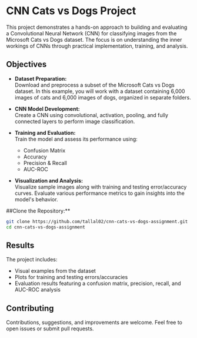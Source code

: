 # CNN Cats vs Dogs Project

This project demonstrates a hands-on approach to building and evaluating a Convolutional Neural Network (CNN) for classifying images from the Microsoft Cats vs Dogs dataset. The focus is on understanding the inner workings of CNNs through practical implementation, training, and analysis.

## Objectives

- **Dataset Preparation:**  
  Download and preprocess a subset of the Microsoft Cats vs Dogs dataset. In this example, you will work with a dataset containing 6,000 images of cats and 6,000 images of dogs, organized in separate folders.

- **CNN Model Development:**  
  Create a CNN using convolutional, activation, pooling, and fully connected layers to perform image classification.

- **Training and Evaluation:**  
  Train the model and assess its performance using:
  - Confusion Matrix
  - Accuracy
  - Precision & Recall
  - AUC-ROC

- **Visualization and Analysis:**  
  Visualize sample images along with training and testing error/accuracy curves. Evaluate various performance metrics to gain insights into the model's behavior.


##Clone the Repository:**

   ```bash
   git clone https://github.com/tallal02/cnn-cats-vs-dogs-assignment.git
   cd cnn-cats-vs-dogs-assignment
   ```

## Results

The project includes:
- Visual examples from the dataset
- Plots for training and testing errors/accuracies
- Evaluation results featuring a confusion matrix, precision, recall, and AUC-ROC analysis

## Contributing

Contributions, suggestions, and improvements are welcome. Feel free to open issues or submit pull requests.
